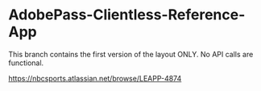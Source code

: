 # AdobePass-Clientless-Reference-App

This branch contains the first version of the layout ONLY. No API calls are functional.

https://nbcsports.atlassian.net/browse/LEAPP-4874
